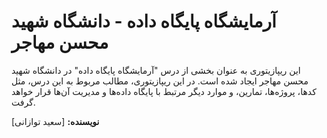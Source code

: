 # آرمایشگاه پایگاه داده - دانشگاه شهید محسن مهاجر

این ریپازیتوری به عنوان بخشی از درس "آرمایشگاه پایگاه داده" در دانشگاه شهید محسن مهاجر ایجاد شده است. در این ریپازیتوری، مطالب مربوط به این درس، مثل کدها، پروژه‌ها، تمارین، و موارد دیگر مرتبط با پایگاه داده‌ها و مدیریت آن‌ها قرار خواهد گرفت.

**نویسنده:** [سعید توازانی]
